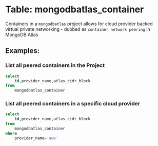 # Table: mongodbatlas_container

Containers in a `mongodbatlas` project allows for cloud provider backed virtual private networking - dubbed as `container network peering` in MongoDB Atlas

## Examples:

### List all peered containers in the Project
```sql
select
    id,provider_name,atlas_cidr_block
from
    mongodbatlas_container
```

### List all peered containers in a specific cloud provider
```sql
select
    id,provider_name,atlas_cidr_block
from
    mongodbatlas_container
where
    provider_name='aws'
```